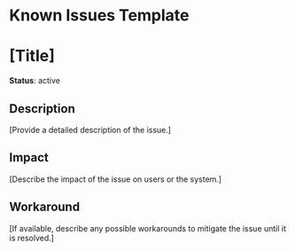 # Known Issues Template

# [Title]

**Status**: active

## Description
[Provide a detailed description of the issue.]

## Impact

[Describe the impact of the issue on users or the system.]

## Workaround

[If available, describe any possible workarounds to mitigate the issue until it is resolved.]
